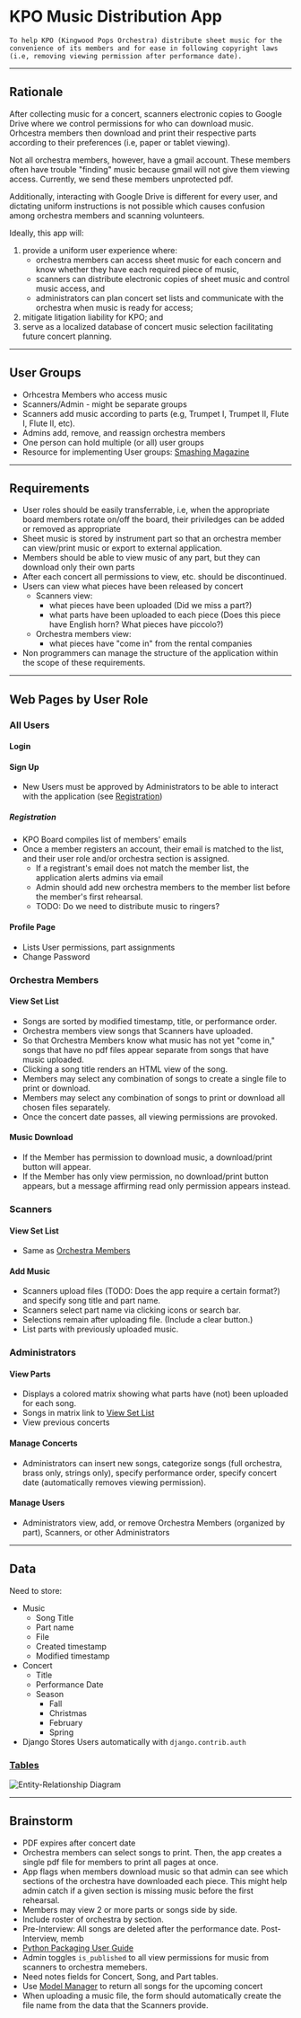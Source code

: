 # KPO Music Distribution App
    To help KPO (Kingwood Pops Orchestra) distribute sheet music for the convenience of its members and for ease in following copyright laws (i.e, removing viewing permission after performance date).

---
## Rationale
After collecting music for a concert, scanners electronic copies to Google Drive where we control permissions for who can download music. Orhcestra members then download and print their respective parts according to their preferences (i.e, paper or tablet viewing). 

Not all orchestra members, however, have a gmail account. These members often have trouble "finding" music because gmail will not give them viewing access. Currently, we send these members unprotected pdf.

Additionally, interacting with Google Drive is different for every user, and dictating uniform instructions is not possible which causes confusion among orchestra members and scanning volunteers.

Ideally, this app will:
1. provide a uniform user experience where:
    - orchestra members can access sheet music for each concern and know whether they have each required piece of music,
    - scanners can distribute electronic copies of sheet music and control music access, and
    - administrators can plan concert set lists and communicate with the orchestra when music is ready for access;
2. mitigate litigation liability for KPO; and
3. serve as a localized database of concert music selection facilitating future concert planning. 

---
## User Groups
- Orhcestra Members who access music
- Scanners/Admin - might be separate groups
- Scanners add music according to parts (e.g, Trumpet I, Trumpet II, Flute I, Flute II, etc).
- Admins add, remove, and reassign orchestra members
- One person can hold multiple (or all) user groups
- Resource for implementing User groups: [Smashing Magazine](https://www.smashingmagazine.com/2020/02/django-highlights-user-models-authentication/)

---

## Requirements
- User roles should be easily transferrable, i.e, when the appropriate board members rotate on/off the board, their priviledges can be added or removed as appropriate
- Sheet music is stored by instrument part so that an orchestra member can view/print music or export to external application.
- Members should be able to view music of any part, but they can download only their own parts
- After each concert all permissions to view, etc. should be discontinued. 
- Users can view what pieces have been released by concert
    - Scanners view:
        - what pieces have been uploaded (Did we miss a part?)
        - what parts have been uploaded to each piece (Does this piece have English horn? What pieces have piccolo?)
    - Orchestra members view:
        - what pieces have "come in" from the rental companies
- Non programmers can manage the structure of the application within the scope of these requirements.

---
## Web Pages by User Role

### **All Users**
#### Login

#### Sign Up
- New Users must be approved by Administrators to be able to interact with the application (see [Registration](#registration))

##### *Registration*
- KPO Board compiles list of members' emails
- Once a member registers an account, their email is matched to the list, and their user role and/or orchestra section is assigned.
    - If a registrant's email does not match the member list, the application alerts admins via email
    - Admin should add new orchestra members to the member list before the member's first rehearsal.
    - TODO: Do we need to distribute music to ringers? 

#### Profile Page
- Lists User permissions, part assignments
- Change Password

### **Orchestra Members**
#### View Set List
- Songs are sorted by modified timestamp, title, or performance order.
- Orchestra members view songs that Scanners have uploaded.
- So that Orchestra Members know what music has not yet "come in," songs that have no pdf files appear separate from songs that have music uploaded.
- Clicking a song title renders an HTML view of the song.
- Members may select any combination of songs to create a single file to print or download.
- Members may select any combination of songs to print or download all chosen files separately.
- Once the concert date passes, all viewing permissions are provoked.

#### Music Download
- If the Member has permission to download music, a download/print button will appear.
- If the Member has only view permission, no download/print button appears, but a message affirming read only permission appears instead.

### **Scanners**
#### View Set List
- Same as [Orchestra Members](#view-set-list)

#### Add Music
- Scanners upload files (TODO: Does the app require a certain format?) and specify song title and part name.
- Scanners select part name via clicking icons or search bar.
- Selections remain after uploading file. (Include a clear button.)
- List parts with previously uploaded music.


### **Administrators**
#### View Parts
- Displays a colored matrix showing what parts have (not) been uploaded for each song.
- Songs in matrix link to [View Set List](#view-set-list)
- View previous concerts

#### Manage Concerts
- Administrators can insert new songs, categorize songs (full orchestra, brass only, strings only), specify performance order, specify concert date (automatically removes viewing permission).

#### Manage Users
- Administrators view, add, or remove Orchestra Members (organized by part), Scanners, or other Administrators

---
## Data
Need to store:
- Music
    - Song Title
    - Part name
    - File
    - Created timestamp
    - Modified timestamp
- Concert
    - Title
    - Performance Date
    - Season
        - Fall
        - Christmas
        - February
        - Spring
- Django Stores Users automatically with `django.contrib.auth`

### [Tables](https://dbdiagram.io/d/643efa826b31947051d04564)
![Entity-Relationship Diagram](./images/KPO%20Distribution.png)

---
## Brainstorm
- PDF expires after concert date
- Orchestra members can select songs to print. Then, the app creates a single pdf file for members to print all pages at once.
- App flags when members download music so that admin can see which sections of the orchestra have downloaded each piece. This might help admin catch if a given section is missing music before the first rehearsal.
- Members may view 2 or more parts or songs side by side.
- Include roster of orchestra by section.
- Pre-Interview: All songs are deleted after the performance date. Post-Interview, memb
- [Python Packaging User Guide](https://packaging.python.org/en/latest/tutorials/)
- Admin toggles `is_published` to all view permissions for music from scanners to orchestra memebers.
- Need notes fields for Concert, Song, and Part tables.
- Use [Model Manager](https://docs.djangoproject.com/en/4.2/topics/db/managers/#modifying-a-manager-s-initial-queryset) to return all songs for the upcoming concert
- When uploading a music file, the form should automatically create the file name from the data that the Scanners provide.